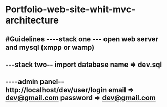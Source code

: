 # Portfolio-web-site-whit-mvc-architecture

#Guidelines 
----stack one ---
open web server and mysql (xmpp or wamp)
---------------------------------

---stack two--
import database 
name => dev.sql
--------------------

----admin panel--
http://localhost/dev/user/login
email => dev@gmail.com
password => dev@gmail.com
--------------
